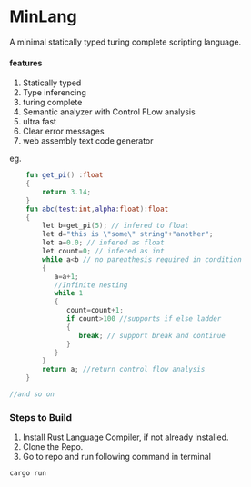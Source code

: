 # MinLang
A minimal statically typed turing complete scripting language.

#### features
1. Statically typed
2. Type inferencing
3. turing complete
4. Semantic analyzer with Control FLow analysis
5. ultra fast
6. Clear error messages
7. web assembly text code generator 


eg. 

```kt
    fun get_pi() :float
    {
        return 3.14;
    }
    fun abc(test:int,alpha:float):float
    {
        let b=get_pi(5); // infered to float
        let d="this is \"some\" string"+"another";
        let a=0.0; // infered as float
        let count=0; // infered as int
        while a<b // no parenthesis required in condition
        {
           a=a+1;
           //Infinite nesting
           while 1
           {
              count=count+1;
              if count>100 //supports if else ladder
              {
                 break; // support break and continue
              }
           }
        }
        return a; //return control flow analysis
    }

//and so on
```


### Steps to Build
1. Install Rust Language Compiler, if not already installed.
2. Clone the Repo.
3. Go to repo and run following command in terminal
```
cargo run
```
